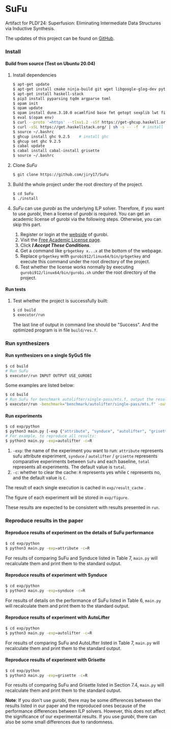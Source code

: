 # SuFu

Artifact for PLDI'24: Superfusion: Eliminating Intermediate Data Structures via Inductive Synthesis.

The updates of this project can be found on [GitHub](https://github.com/jiry17/SuFu).

### Install 

#### Build from source (Test on Ubuntu 20.04) 

1. Install dependencies

   ```bash
   $ apt-get update
   $ apt-get install cmake ninja-build git wget libgoogle-glog-dev python3-tk python3-pip libboost-all-dev libjsoncpp-dev cbmc ocaml ocaml-nox camlp4-extra opam cabal-install openjdk-11-jre-headless
   $ apt-get install haskell-stack 
   $ pip3 install pyparsing tqdm argparse toml
   $ opam init
   $ opam update
   $ opam install dune.3.10.0 ocamlfind base fmt getopt sexplib lwt fileutils stdio yojson ppx_let ppx_deriving ppx_sexp_conv ppx_hash lwt_ppx parsexp_io core_unix menhirLib ocamlgraph menhir
   $ eval $(opam env)
   $ curl --proto '=https' --tlsv1.2 -sSf https://get-ghcup.haskell.org | sh    # install ghcup
   $ curl -sSL https://get.haskellstack.org/ | sh -s -- -f  # install stack
   $ source ~/.bashrc
   $ ghcup install ghc 9.2.5    # install ghc
   $ ghcup set ghc 9.2.5
   $ cabal update
   $ cabal install cabal-install grisette
   $ source ~/.bashrc
   ```


2. Clone *SuFu* 

   ```bash
   $ git clone https://github.com/jiry17/SuFu
   ```


3. Build the whole project under the root directory of the project.

   ```bash
   $ cd SuFu
   $ ./install
   ```

4. *SuFu* can use *gurobi* as the underlying ILP solver. Therefore, if you want to use *gurobi*, then a license of *gurobi* is required. You can get an academic license of gurobi via the following steps. Otherwise, you can skip this part.

   1. Register or login at the [webside](https://www.gurobi.com/) of gurobi.
   2. Visit the [Free Academic License page](https://www.gurobi.com/downloads/end-user-license-agreement-academic/).
   3. Click ***I Accept These Conditions***.
   4. Get a command like  `grbgetkey x...x` at the bottom of the webpage.
   5. Replace `grbgetkey` with `gurobi912/linux64/bin/grbgetkey` and execute this command under the root directory of the project.
   6. Test whether the license works normally by executing `gurobi912/linux64/bin/gurobi.sh` under the root directory of the project. 

#### Run tests

1. Test whether the project is successfully built:

   ```bash
   $ cd build
   $ executor/run
   ```

   The last line of output in command line should be "Success". And the optimized program is in file `build/res.f`.

### Run synthesizers

#### Run synthesizers on a single SyGuS file 

```bash
$ cd build
# Run SuFu
$ executor/run INPUT OUTPUT USE_GUROBI
```

Some examples are listed below:

```bash
$ cd build
# Run SuFu for benchmark autolifter/single-pass/mts.f, output the result into "build/res.f" and don't use gurobi as underlying ILP solver.
$ executor/run -benchmark="benchmark/autolifter/single-pass/mts.f" -output="build/res.f" -use_gurobi=false
```

#### Run experiments 

```bash
$ cd exp/python
$ python3 main.py [-exp {"attribute", "synduce", "autolifter", "grisette", "total"}]  [-c {R <Restart>,C <Continue>}]
# For example, to reproduce all results:
$ python3 main.py -exp=autolifter -c=R
```

1. `-exp`: the name of the experiment you want to run: `attribute` represents sufu attribute experiment, `synduce` / `autolifter` / `grisette` represents comparative experiments between `SuFu` and each baseline, `total` represents all experiments. The default value is `total`.
2. `-c`: whether to clear the cache: `R` represents yes while `C` represents no, and the default value is `C`. 

The result of each single execution is cached in `exp/result_cache` . 

The figure of each experiment will be stored in `exp/figure`.

These results are expected to be consistent with results presented in `run`.

### Reproduce results in the paper 

#### Reproduce results of experiment on the details of SuFu performance

```bash
$ cd exp/python
$ python3 main.py -exp=attribute -c=R
```

For results of comparing SuFu and Synduce listed in Table 7, `main.py` will recalculate them and print them to the standard output.

#### Reproduce results of experiment with Synduce

```bash
$ cd exp/python
$ python3 main.py -exp=synduce -c=R
```

For results of details on the performance of SuFu listed in Table 6, `main.py` will recalculate them and print them to the standard output.

#### Reproduce results of experiment with AutoLifter

````bash
$ cd exp/python
$ python3 main.py -exp=autolifter -c=R
````

For results of comparing SuFu and AutoLifter listed in Table 7, `main.py` will recalculate them and print them to the standard output.

#### Reproduce results of experiment with Grisette

````bash
$ cd exp/python
$ python3 main.py -exp=grisette -c=R
````

For results of comparing SuFu and Grisette listed in Section 7.4, `main.py` will recalculate them and print them to the standard output.

**Note**: If you don't use *gurobi*, there may be some differences between the results listed in our paper and the reproduced ones because of the performance differences between ILP solvers. However, this does not affect the significance of our experimental results. If you use *gurobi*, there can also be some small differences due to randomness.